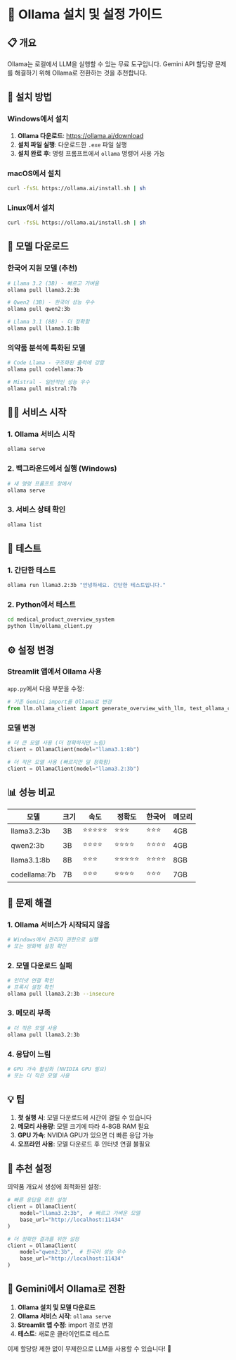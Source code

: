 # 🦙 Ollama 설치 및 설정 가이드

## 📋 개요
Ollama는 로컬에서 LLM을 실행할 수 있는 무료 도구입니다. Gemini API 할당량 문제를 해결하기 위해 Ollama로 전환하는 것을 추천합니다.

## 🚀 설치 방법

### Windows에서 설치
1. **Ollama 다운로드**: https://ollama.ai/download
2. **설치 파일 실행**: 다운로드한 `.exe` 파일 실행
3. **설치 완료 후**: 명령 프롬프트에서 `ollama` 명령어 사용 가능

### macOS에서 설치
```bash
curl -fsSL https://ollama.ai/install.sh | sh
```

### Linux에서 설치
```bash
curl -fsSL https://ollama.ai/install.sh | sh
```

## 🔧 모델 다운로드

### 한국어 지원 모델 (추천)
```bash
# Llama 3.2 (3B) - 빠르고 가벼움
ollama pull llama3.2:3b

# Qwen2 (3B) - 한국어 성능 우수
ollama pull qwen2:3b

# Llama 3.1 (8B) - 더 정확함
ollama pull llama3.1:8b
```

### 의약품 분석에 특화된 모델
```bash
# Code Llama - 구조화된 출력에 강함
ollama pull codellama:7b

# Mistral - 일반적인 성능 우수
ollama pull mistral:7b
```

## 🏃‍♂️ 서비스 시작

### 1. Ollama 서비스 시작
```bash
ollama serve
```

### 2. 백그라운드에서 실행 (Windows)
```bash
# 새 명령 프롬프트 창에서
ollama serve
```

### 3. 서비스 상태 확인
```bash
ollama list
```

## 🧪 테스트

### 1. 간단한 테스트
```bash
ollama run llama3.2:3b "안녕하세요. 간단한 테스트입니다."
```

### 2. Python에서 테스트
```bash
cd medical_product_overview_system
python llm/ollama_client.py
```

## ⚙️ 설정 변경

### Streamlit 앱에서 Ollama 사용
`app.py`에서 다음 부분을 수정:

```python
# 기존 Gemini import를 Ollama로 변경
from llm.ollama_client import generate_overview_with_llm, test_ollama_connection
```

### 모델 변경
```python
# 더 큰 모델 사용 (더 정확하지만 느림)
client = OllamaClient(model="llama3.1:8b")

# 더 작은 모델 사용 (빠르지만 덜 정확함)
client = OllamaClient(model="llama3.2:3b")
```

## 📊 성능 비교

| 모델 | 크기 | 속도 | 정확도 | 한국어 | 메모리 |
|------|------|------|--------|--------|--------|
| llama3.2:3b | 3B | ⭐⭐⭐⭐⭐ | ⭐⭐⭐ | ⭐⭐⭐ | 4GB |
| qwen2:3b | 3B | ⭐⭐⭐⭐ | ⭐⭐⭐⭐ | ⭐⭐⭐⭐ | 4GB |
| llama3.1:8b | 8B | ⭐⭐⭐ | ⭐⭐⭐⭐⭐ | ⭐⭐⭐⭐ | 8GB |
| codellama:7b | 7B | ⭐⭐⭐ | ⭐⭐⭐⭐ | ⭐⭐⭐ | 7GB |

## 🔧 문제 해결

### 1. Ollama 서비스가 시작되지 않음
```bash
# Windows에서 관리자 권한으로 실행
# 또는 방화벽 설정 확인
```

### 2. 모델 다운로드 실패
```bash
# 인터넷 연결 확인
# 프록시 설정 확인
ollama pull llama3.2:3b --insecure
```

### 3. 메모리 부족
```bash
# 더 작은 모델 사용
ollama pull llama3.2:3b
```

### 4. 응답이 느림
```bash
# GPU 가속 활성화 (NVIDIA GPU 필요)
# 또는 더 작은 모델 사용
```

## 💡 팁

1. **첫 실행 시**: 모델 다운로드에 시간이 걸릴 수 있습니다
2. **메모리 사용량**: 모델 크기에 따라 4-8GB RAM 필요
3. **GPU 가속**: NVIDIA GPU가 있으면 더 빠른 응답 가능
4. **오프라인 사용**: 모델 다운로드 후 인터넷 연결 불필요

## 🎯 추천 설정

의약품 개요서 생성에 최적화된 설정:

```python
# 빠른 응답을 위한 설정
client = OllamaClient(
    model="llama3.2:3b",  # 빠르고 가벼운 모델
    base_url="http://localhost:11434"
)

# 더 정확한 결과를 위한 설정
client = OllamaClient(
    model="qwen2:3b",  # 한국어 성능 우수
    base_url="http://localhost:11434"
)
```

## 🔄 Gemini에서 Ollama로 전환

1. **Ollama 설치 및 모델 다운로드**
2. **Ollama 서비스 시작**: `ollama serve`
3. **Streamlit 앱 수정**: import 경로 변경
4. **테스트**: 새로운 클라이언트로 테스트

이제 할당량 제한 없이 무제한으로 LLM을 사용할 수 있습니다! 🎉 